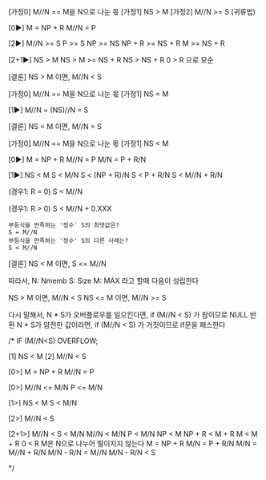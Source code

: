 [가정0] M//N == M을 N으로 나눈 몫
[가정1] NS > M
[가정2] M//N >= S (귀류법)

[0▶]
M = NP + R
M//N = P

[2▶]
M//N >= S
P >= S
NP >= NS
NP + R >= NS + R
M >= NS + R

[2+1▶]
NS > M
NS > M >= NS + R
NS > NS + R
0 > R 으로 모순

[결론] NS > M 이면, M//N < S

























[가정0] M//N == M을 N으로 나눈 몫
[가정1] NS = M

[1▶]
M//N
= (NS)//N
= S

[결론] NS = M 이면, M//N = S


















[가정0] M//N == M을 N으로 나눈 몫
[가정1] NS < M

[0▶]
M = NP + R
M//N = P
M/N = P + R/N

[1▶]
NS < M
S < M/N
S < (NP + R)/N
S < P + R/N
S < M//N + R/N

(경우1: R = 0) 
	S < M//N

(경우1: R > 0)
	S < M//N + 0.XXX

	부등식을 만족하는 '정수' S의 최댓값은?
	S = M//N
	부등식을 만족하는 '정수' S의 다른 사례는?
	S < M//N

[결론] NS < M 이면, S <= M//N


따라서,
N: Nmemb
S: Size
M: MAX 라고 할때 다음이 성립한다

NS  > M 이면, M//N < S
NS <= M 이면, M//N >= S

다시 말해서,
N * S가 오버플로우를 일으킨다면, if (M//N < S) 가 참이므로 NULL 반환
N * S가 얌전한 값이라면, if (M//N < S) 가 거짓이므로 if문을 패스한다














/*
IF (M//N<S) OVERFLOW;


[1] NS < M
[2] M//N < S

[0>]
M = NP + R
M//N = P

[0>]
M//N <= M/N
P <= M/N

[1>]
NS < M
S < M/N

[2>]
M//N < S

[2+1>]
M//N < S < M/N
M//N < M/N
P < M/N
NP < M
NP + R < M + R
M < M + R
0 < R
M은 N으로 나누어 떨이지지 않는다
M = NP + R
M/N = P + R/N
M/N = M//N + R/N
M/N - R/N = M//N
M/N - R/N < S


*/